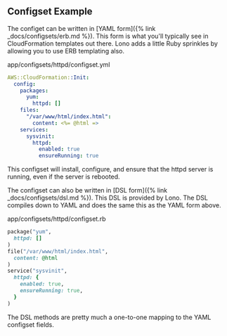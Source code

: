 ## Configset Example

The configet can be written in [YAML form]({% link _docs/configsets/erb.md %}). This form is what you'll typically see in CloudFormation templates out there. Lono adds a little Ruby sprinkles by allowing you to use ERB templating also. 

app/configsets/httpd/configset.yml

```yaml
AWS::CloudFormation::Init:
  config:
    packages:
      yum:
        httpd: []
    files:
      "/var/www/html/index.html":
        content: <%= @html =>
    services:
      sysvinit:
        httpd:
          enabled: true
          ensureRunning: true
```

This configset will install, configure, and ensure that the httpd server is running, even if the server is rebooted.

The configset can also be written in [DSL form]({% link _docs/configsets/dsl.md %}). This DSL is provided by Lono. The DSL compiles down to YAML and does the same this as the YAML form above. 

app/configsets/httpd/configset.rb

```ruby
package("yum",
  httpd: []
)
file("/var/www/html/index.html",
  content: @html
)
service("sysvinit",
  httpd: {
    enabled: true,
    ensureRunning: true,
  }
)
```

The DSL methods are pretty much a one-to-one mapping to the YAML configset fields. 
